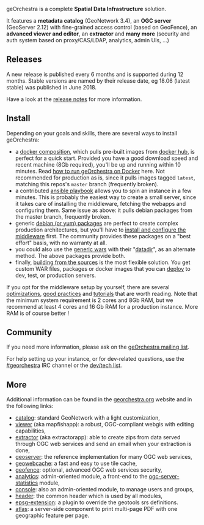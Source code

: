 geOrchestra is a complete **Spatial Data Infrastructure** solution.

It features a **metadata catalog** (GeoNetwork 3.4), an **OGC server** (GeoServer 2.12) with fine-grained access control (based on GeoFence), an **advanced viewer and editor**, an **extractor** and **many more** (security and auth system based on proxy/CAS/LDAP, analytics, admin UIs, ...)

## Releases

A new release is published every 6 months and is supported during 12 months.
Stable versions are named by their release date, eg 18.06 (latest stable) was published in June 2018.

Have a look at the [release notes](RELEASE_NOTES.md) for more information.


## Install

Depending on your goals and skills, there are several ways to install geOrchestra:

 * a [docker composition](https://github.com/georchestra/docker/blob/master/docker-compose.yml), which pulls pre-built images from [docker hub](https://hub.docker.com/u/georchestra/), is perfect for a quick start. Provided you have a good download speed and recent machine (8Gb required), you'll be up and running within 10 minutes. Read [how to run geOrchestra on Docker](https://github.com/georchestra/docker/blob/master/README.md) here. Not recommended for production as is, since it pulls images tagged `latest`, matching this repos's `master` branch (frequently broken).
 * a contributed [ansible playbook](https://github.com/georchestra/ansible) allows you to spin an instance in a few minutes. This is probably the easiest way to create a small server, since it takes care of installing the middleware, fetching the webapps and configuring them. Same issue as above: it pulls debian packages from the master branch, frequently broken.
 * generic [debian (or yum) packages](https://packages.georchestra.org/) are perfect to create complex production architectures, but you'll have to [install and configure the middleware](setup.md) first. The community provides these packages on a "best effort" basis, with no warranty at all.
 * you could also use the [generic wars](https://packages.georchestra.org/) with their "[datadir](https://github.com/georchestra/datadir)", as an alternate method. The above packages provide both.
 * finally, [building from the sources](build.md) is the most flexible solution. You get custom WAR files, packages or docker images that you can [deploy](deploy.md) to dev, test, or production servers.

If you opt for the middleware setup by yourself, there are several [optimizations](optimizations.md), [good practices](good_practices.md) and [tutorials](tutorials.md) that are worth reading.
Note that the minimum system requirement is 2 cores and 8Gb RAM, but we recommend at least 4 cores and 16 Gb RAM for a production instance.
More RAM is of course better !


## Community

If you need more information, please ask on the [geOrchestra mailing list](https://groups.google.com/forum/#!forum/georchestra).

For help setting up your instance, or for dev-related questions, use the [#georchestra](https://kiwiirc.com/client/irc.freenode.net/georchestra) IRC channel or the [dev/tech list](https://groups.google.com/forum/#!forum/georchestra-dev).


## More

Additional information can be found in the [georchestra.org](http://www.georchestra.org/) website and in the following links:
 * [catalog](https://github.com/georchestra/geonetwork/blob/georchestra-gn3.4-18.06/README.md): standard GeoNetwork with a light customization,
 * [viewer](mapfishapp/README.md) (aka mapfishapp): a robust, OGC-compliant webgis with editing capabilities,
 * [extractor](extractorapp/README.md) (aka extractorapp): able to create zips from data served through OGC web services and send an email when your extraction is done,
 * [geoserver](http://geoserver.org/): the reference implementation for many OGC web services,
 * [geowebcache](http://geowebcache.org/): a fast and easy to use tile cache,
 * [geofence](https://github.com/georchestra/geofence/blob/georchestra/georchestra.md): optional, advanced OGC web services security,
 * [analytics](analytics/README.md): admin-oriented module, a front-end to the [ogc-server-statistics](ogc-server-statistics/README.md) module,
 * [console](console/README.md): also an admin-oriented module, to manage users and groups,
 * [header](header/README.md): the common header which is used by all modules,
 * [epsg-extension](epsg-extension/README.md): a plugin to override the geotools srs definitions.
 * [atlas](atlas/README.md): a server-side component to print multi-page PDF with one geographic feature per page.

